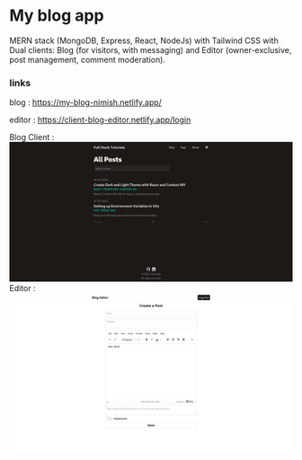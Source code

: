 # My blog app

MERN stack (MongoDB, Express, React, NodeJs) with Tailwind CSS with Dual clients: Blog (for visitors, with messaging) and Editor (owner-exclusive,
post management, comment moderation).

### links 
blog : https://my-blog-nimish.netlify.app/ 

editor : https://client-blog-editor.netlify.app/login

Blog Client : 
![Alt text](image.png)
Editor : 
![Alt text](274194868-a6aebeff-3995-4ed2-901c-b4d267da1871.png)



